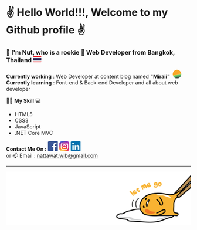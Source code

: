# ✌️ Hello World!!!,  Welcome to my Github profile ✌️ 
    
    
      
     
### __📣 I'm Nut, who is a rookie 👶 Web Developer from Bangkok, Thailand__ ![thai flag 23](https://github.com/nattawat-wib/nattawat-wib/blob/master/LOGO/Thai%20FLAG%2023.png) 
  
**Currently working** : Web Developer at content blog named **"Miraii"** 
![mi logo](https://github.com/nattawat-wib/nattawat-wib/blob/master/LOGO/Miraii%20Logo%2030.png)<br> 
**Currently learning** : Font-end & Back-end Developer and all about web developer 
  
 👨‍💻 **My Skill** 💻 <br>    
- HTML5    
- CSS3 
- JavaScript
- .NET Core MVC  
 

**Contact Me On :** 
[![Fcebook logo](https://github.com/nattawat-wib/nattawat-wib/blob/master/LOGO/Fcebook%20Logo%2027.jpg)](https://www.facebook.com/nattawat.viboonkosol/)
[![LinkIn logo](https://github.com/nattawat-wib/nattawat-wib/blob/master/LOGO/Instagram%20Icon%2027.png)](https://www.linkedin.com/in/nattawat-wiboonkosol-0774581b2/)
[![IG logo](https://github.com/nattawat-wib/nattawat-wib/blob/master/LOGO/Linkin%20icon%2027.jpg)](https://www.instagram.com/ella_nuttt/)
<br>
or 📫 Email : nattawat.wib@gmail.com <br> 
  
    
   
---    
![footer](https://github.com/nattawat-wib/nattawat-wib/blob/master/footer%20img.png) 
   
<!--  
**nattawat-wib/nattawat-wib** is a ✨ _special_ ✨ repository because its `README.md` (this file) appears on your GitHub profile. 

Here are some ideas to get you started: 
 
- 🔭 I’m currently working on ...
- 🌱 I’m currently learning ...
- 👯 I’m looking to collaborate on ...
- 🤔 I’m looking for help with ... 
- 💬 Ask me about ...
- 📫 How to reach me: ...  
- 😄 Pronouns: ...
- ⚡ Fun fact: ... 
--> 
    
  
   
 
 
